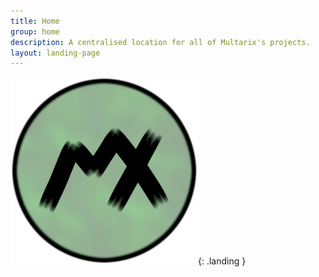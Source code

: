 ```yaml
---
title: Home
group: home
description: A centralised location for all of Multarix's projects.
layout: landing-page
---
```



![Site Logo](/assets/images/site-logo.png){: .landing }

